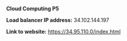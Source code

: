 **Cloud Computing P5**

**Load balancer IP address:** 
34.102.144.197

**Link to website:** 
https://34.95.110.0/index.html
